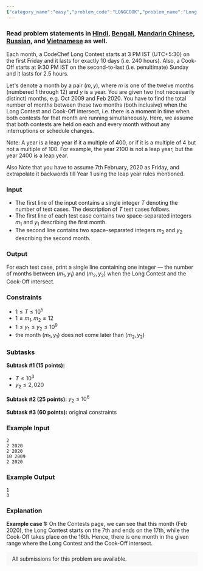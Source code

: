 ```yaml
---
{"category_name":"easy","problem_code":"LONGCOOK","problem_name":"Long Contest and Cook Off Overlaps","problemComponents":{"constraints":"","constraintsState":false,"subtasks":"","subtasksState":false,"inputFormat":"","inputFormatState":false,"outputFormat":"","outputFormatState":false,"sampleTestCases":{"0":{"id":1,"input":"2\r\n2 2020\r\n2 2020\r\n10 2009\r\n2 2020","output":"1\r\n3","explanation":"**Example case 1:** On the Contests page, we can see that this month (Feb 2020), the Long Contest starts on the 7th and ends on the 17th, while the Cook-Off takes place on the 16th. Hence, there is one month in the given range where the Long Contest and the Cook-Off intersect.","isDeleted":false}}},"video_editorial_url":"","languages_supported":{"0":"CPP14","1":"C","2":"JAVA","3":"PYTH 3.6","4":"PYTH","5":"PYP3","6":"CS2","7":"ADA","8":"PYPY","9":"TEXT","10":"PAS fpc","11":"NODEJS","12":"RUBY","13":"PHP","14":"GO","15":"HASK","16":"TCL","17":"PERL","18":"SCALA","19":"LUA","20":"kotlin","21":"BASH","22":"JS","23":"LISP sbcl","24":"rust","25":"PAS gpc","26":"BF","27":"CLOJ","28":"R","29":"D","30":"CAML","31":"FORT","32":"ASM","33":"swift","34":"FS","35":"WSPC","36":"LISP clisp","37":"SQL","38":"SCM guile","39":"PERL6","40":"ERL","41":"CLPS","42":"ICK","43":"NICE","44":"PRLG","45":"ICON","46":"COB","47":"SCM chicken","48":"PIKE","49":"SCM qobi","50":"ST","51":"NEM"},"max_timelimit":1,"source_sizelimit":50000,"problem_author":"admin3","problem_tester":null,"date_added":"5-02-2020","tags":{"0":"admin3","1":"easy","2":"feb20","3":"prefix","4":"tmwilliamlin"},"problem_difficulty_level":"Easy","best_tag":"Prefix Sum","editorial_url":"https://discuss.codechef.com/problems/LONGCOOK","time":{"view_start_date":1581931802,"submit_start_date":1581931802,"visible_start_date":1581931802,"end_date":1735669800},"is_direct_submittable":false,"problemDiscussURL":"https://discuss.codechef.com/search?q=LONGCOOK","is_proctored":false,"visitedContests":{},"layout":"problem"}
---
```

### Read problem statements in [Hindi](https://www.codechef.com/download/translated/FEB20/hindi/LONGCOOK.pdf), [Bengali](https://www.codechef.com/download/translated/FEB20/bengali/LONGCOOK.pdf), [Mandarin Chinese](https://www.codechef.com/download/translated/FEB20/mandarin/LONGCOOK.pdf), [Russian](https://www.codechef.com/download/translated/FEB20/russian/LONGCOOK.pdf), and [Vietnamese](https://www.codechef.com/download/translated/FEB20/vietnamese/LONGCOOK.pdf) as well.

Each month, a CodeChef Long Contest starts at 3 PM IST (UTC+5:30) on the first Friday and it lasts for exactly $10$ days (i.e. $240$ hours). Also, a Cook-Off starts at 9:30 PM IST on the second-to-last (i.e. penultimate) Sunday and it lasts for $2.5$ hours.

Let's denote a month by a pair $(m, y)$, where $m$ is one of the twelve months (numbered $1$ through $12$) and $y$ is a year. You are given two (not necessarily distinct) months, e.g. Oct 2009 and Feb 2020. You have to find the total number of months between these two months (both inclusive) when the Long Contest and Cook-Off intersect, i.e. there is a moment in time when both contests for that month are running simultaneously. Here, we assume that both contests are held on each and every month without any interruptions or schedule changes.

Note: A year is a leap year if it a multiple of $400$, or if it is a multiple of $4$ but not a multiple of $100$. For example, the year $2100$ is not a leap year, but the year $2400$ is a leap year.

Also Note that you have to assume 7th February, 2020 as Friday, and extrapolate it backwords till Year 1 using the leap year rules mentioned.

### Input
- The first line of the input contains a single integer $T$ denoting the number of test cases. The description of $T$ test cases follows.
- The first line of each test case contains two space-separated integers $m_1$ and $y_1$ describing the first month.
- The second line contains two space-separated integers $m_2$ and $y_2$ describing the second month.

### Output
For each test case, print a single line containing one integer ― the number of months between $(m_1, y_1)$ and $(m_2, y_2)$ when the Long Contest and the Cook-Off intersect.

### Constraints
- $1 \le T \le 10^5$
- $1 \le m_1, m_2 \le 12$
- $1 \le y_1 \le y_2 \le 10^9$
- the month $(m_1, y_1)$ does not come later than $(m_2, y_2)$

### Subtasks
**Subtask #1 (15 points):**
- $T \le 10^3$
- $y_2 \le 2,020$

**Subtask #2 (25 points):** $y_2 \le 10^6$

**Subtask #3 (60 points):** original constraints

### Example Input
```
2
2 2020
2 2020
10 2009
2 2020
```

### Example Output
```
1
3
```

### Explanation
**Example case 1:** On the Contests page, we can see that this month (Feb 2020), the Long Contest starts on the 7th and ends on the 17th, while the Cook-Off takes place on the 16th. Hence, there is one month in the given range where the Long Contest and the Cook-Off intersect.

<aside style='background: #f8f8f8;padding: 10px 15px;'><div>All submissions for this problem are available.</div></aside>